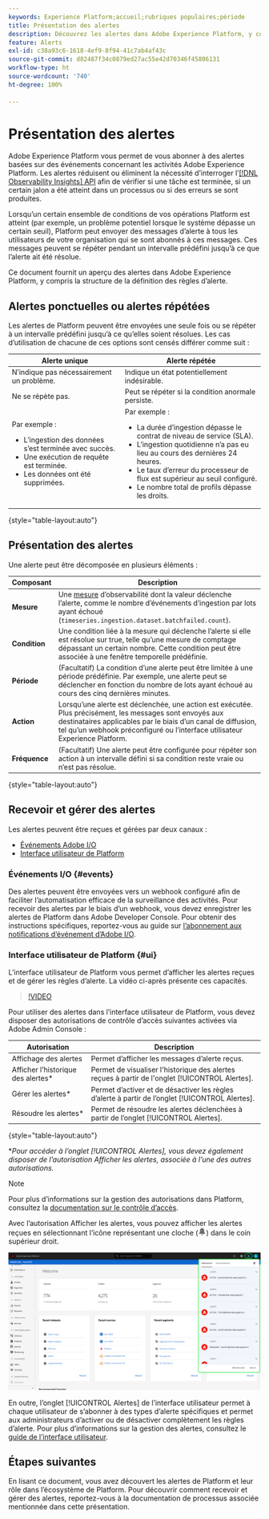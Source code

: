 ```yaml
---
keywords: Experience Platform;accueil;rubriques populaires;période
title: Présentation des alertes
description: Découvrez les alertes dans Adobe Experience Platform, y compris la structure de la définition des règles d’alerte.
feature: Alerts
exl-id: c38a93c6-1618-4ef9-8f94-41c7ab4af43c
source-git-commit: d82487f34c0879ed27ac55e42d70346f45806131
workflow-type: ht
source-wordcount: '740'
ht-degree: 100%

---
```


# Présentation des alertes

Adobe Experience Platform vous permet de vous abonner à des alertes basées sur des événements concernant les activités Adobe Experience Platform. Les alertes réduisent ou éliminent la nécessité d’interroger l’[[!DNL Observability Insights] API](../api/overview.md) afin de vérifier si une tâche est terminée, si un certain jalon a été atteint dans un processus ou si des erreurs se sont produites.

Lorsqu’un certain ensemble de conditions de vos opérations Platform est atteint (par exemple, un problème potentiel lorsque le système dépasse un certain seuil), Platform peut envoyer des messages d’alerte à tous les utilisateurs de votre organisation qui se sont abonnés à ces messages. Ces messages peuvent se répéter pendant un intervalle prédéfini jusqu’à ce que l’alerte ait été résolue.

Ce document fournit un aperçu des alertes dans Adobe Experience Platform, y compris la structure de la définition des règles d’alerte.

## Alertes ponctuelles ou alertes répétées

Les alertes de Platform peuvent être envoyées une seule fois ou se répéter à un intervalle prédéfini jusqu’à ce qu’elles soient résolues. Les cas d’utilisation de chacune de ces options sont censés différer comme suit :

| Alerte unique | Alerte répétée |
| --- | --- |
| N’indique pas nécessairement un problème. | Indique un état potentiellement indésirable. |
| Ne se répète pas. | Peut se répéter si la condition anormale persiste. |
| Par exemple :<ul><li>L’ingestion des données s’est terminée avec succès.</li><li>Une exécution de requête est terminée.</li><li>Les données ont été supprimées.</li></ul> | Par exemple :<ul><li>La durée d’ingestion dépasse le contrat de niveau de service (SLA).</li><li>L’ingestion quotidienne n’a pas eu lieu au cours des dernières 24 heures.</li><li>Le taux d’erreur du processeur de flux est supérieur au seuil configuré.</li><li>Le nombre total de profils dépasse les droits.</li></ul> |

{style=&quot;table-layout:auto&quot;}

## Présentation des alertes

Une alerte peut être décomposée en plusieurs éléments :

| Composant | Description |
| --- | --- |
| **Mesure** | Une [mesure](../api/metrics.md#available-metrics) d’observabilité dont la valeur déclenche l’alerte, comme le nombre d’événements d’ingestion par lots ayant échoué (`timeseries.ingestion.dataset.batchfailed.count`). |
| **Condition** | Une condition liée à la mesure qui déclenche l’alerte si elle est résolue sur true, telle qu’une mesure de comptage dépassant un certain nombre. Cette condition peut être associée à une fenêtre temporelle prédéfinie. |
| **Période** | (Facultatif) La condition d’une alerte peut être limitée à une période prédéfinie. Par exemple, une alerte peut se déclencher en fonction du nombre de lots ayant échoué au cours des cinq dernières minutes. |
| **Action** | Lorsqu’une alerte est déclenchée, une action est exécutée. Plus précisément, les messages sont envoyés aux destinataires applicables par le biais d’un canal de diffusion, tel qu’un webhook préconfiguré ou l’interface utilisateur Experience Platform. |
| **Fréquence** | (Facultatif) Une alerte peut être configurée pour répéter son action à un intervalle défini si sa condition reste vraie ou n’est pas résolue. |

{style=&quot;table-layout:auto&quot;}

## Recevoir et gérer des alertes

Les alertes peuvent être reçues et gérées par deux canaux :

* [Événements Adobe I/O](#events)
* [Interface utilisateur de Platform](#ui)

### Événements I/O {#events}

Des alertes peuvent être envoyées vers un webhook configuré afin de faciliter l’automatisation efficace de la surveillance des activités. Pour recevoir des alertes par le biais d’un webhook, vous devez enregistrer les alertes de Platform dans Adobe Developer Console. Pour obtenir des instructions spécifiques, reportez-vous au guide sur [l’abonnement aux notifications d’événement d’Adobe I/O](./subscribe.md).

### Interface utilisateur de Platform {#ui}

L’interface utilisateur de Platform vous permet d’afficher les alertes reçues et de gérer les règles d’alerte. La vidéo ci-après présente ces capacités.

>[!VIDEO](https://video.tv.adobe.com/v/336218?quality=12&learn=on)

Pour utiliser des alertes dans l’interface utilisateur de Platform, vous devez disposer des autorisations de contrôle d’accès suivantes activées via Adobe Admin Console :

| Autorisation | Description |
| --- | --- |
| Affichage des alertes | Permet d’afficher les messages d’alerte reçus. |
| Afficher l’historique des alertes* | Permet de visualiser l&#39;historique des alertes reçues à partir de l&#39;onglet [!UICONTROL Alertes]. |
| Gérer les alertes* | Permet d’activer et de désactiver les règles d’alerte à partir de l’onglet [!UICONTROL Alertes]. |
| Résoudre les alertes* | Permet de résoudre les alertes déclenchées à partir de l’onglet [!UICONTROL Alertes]. |

{style=&quot;table-layout:auto&quot;}

**Pour accéder à l’onglet [!UICONTROL Alertes], vous devez également disposer de l’autorisation Afficher les alertes, associée à l’une des autres autorisations.*

>[!NOTE]
>
>Pour plus d’informations sur la gestion des autorisations dans Platform, consultez la [documentation sur le contrôle d’accès](../../access-control/ui/overview.md).

Avec l’autorisation Afficher les alertes, vous pouvez afficher les alertes reçues en sélectionnant l’icône représentant une cloche (![Icône de cloche](../images/alerts/overview/icon.png)) dans le coin supérieur droit.

![](../images/alerts/overview/ui.png)

En outre, l’onglet [!UICONTROL Alertes] de l’interface utilisateur permet à chaque utilisateur de s’abonner à des types d’alerte spécifiques et permet aux administrateurs d’activer ou de désactiver complètement les règles d’alerte. Pour plus d’informations sur la gestion des alertes, consultez le [guide de l’interface utilisateur](./ui.md).

## Étapes suivantes

En lisant ce document, vous avez découvert les alertes de Platform et leur rôle dans l’écosystème de Platform. Pour découvrir comment recevoir et gérer des alertes, reportez-vous à la documentation de processus associée mentionnée dans cette présentation.
